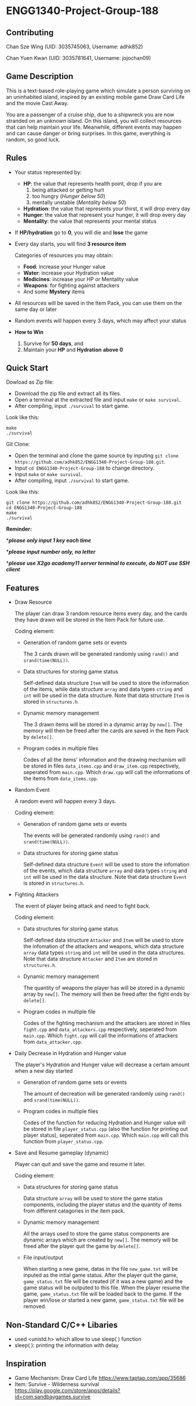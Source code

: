 # ENGG1340-Project-Group-188

## Contributing
Chan Sze Wing   (UID: 3035745063, Username: adhk852)

Chan Yuen Kwan  (UID: 3035781641, Username: jojochan09)

## Game Description
This is a text-based role-playing game which simulate a person surviving on an uninhabited island, inspired by an existing mobile game Draw Card Life and the movie Cast Away. 

You are a passenger of a cruise ship, due to a shipwreck you are now stranded on an unknown island. On this island, you will collect resources that can help maintain your life. Meanwhile, different events may happen and can cause danger or bring surprises. In this game, everything is random, so good luck.

## Rules
 - Your status represented by:
   - **HP**: the value that represents health point, drop if you are 
     1. being attacked or getting hurt
     2. too hungry (*Hunger below 50*)
     3. mentally unstable (*Mentality  below 50*)
   - **Hydration**: the value that represents your thirst, it will drop every day
   - **Hunger**: the value that represent your hunger, it will drop every day
   - **Mentality**: the value that represents your mental status
 - If **HP/hydration** go to **0**, you will die and **lose** the game 
 
 - Every day starts, you will find **3 resource item**
      
      Categories of resources you may obtain:
   - **Food**: increase your Hunger value
   - **Water**: increase your Hydration value
   - **Medicines**: increase your HP or Mentality value
   - **Weapons**: for fighting against attackers 
   - And some **Mystery** items 
 - All resources will be saved in the Item Pack, you can use them on the same day or later
 - Random events will happen every 3 days, which may affect your status
 - **How to Win**
   1. Survive for **50 days**, and
   2. Maintain your **HP** and **Hydration** **above 0**

## Quick Start
Dowload as Zip file:
- Download the zip file and extract all its files.
- Open a terminal at the extracted file and input `make` or `make survival`.
- After compiling, input `./survival` to start game.

Look like this:
```
make
./survival
```
Git Clone:
 - Open the terminal and clone the game source by inputing `git clone https://github.com/adhk852/ENGG1340-Project-Group-188.git`.
 - Input `cd ENGG1340-Project-Group-188` to change directory.
 - Input `make` or `make survival`.
 - After compiling, input `./survival` to start game.

Look like this:
```
git clone https://github.com/adhk852/ENGG1340-Project-Group-188.git
cd ENGG1340-Project-Group-188
make
./survival
```
**Reminder:** 

****please only input 1 key each time***

****please input number only, no letter*** 

****please use X2go academy11 server terminal to execute, do NOT use SSH client***
## Features 

- Draw Resource

  The player can draw 3 random resource items every day, and the cards they have drawn will be stored in the Item Pack for future use.
  
  Coding element:
  - Generation of random game sets or events
    
    The 3 cards drawn will be generated randomly using `rand()` and `srand(time(NULL))`.
    
  - Data structures for storing game status

    Self-defined data structure `Item` will be used to store the information of the items, while data structure `array` and data types `string` and `int` will be used in the data structure. Note that data structure `Item` is stored in `structures.h`.
     
  - Dynamic memory management
    
    The 3 drawn items will be stored in a dynamic array by `new[]`. The memory will then be freed after the cards are saved in the Item Pack by `delete[]`.
  
  - Program codes in multiple files
    
    Codes of all the items' information and the drawing mechanism will be stored in files `data_items.cpp` and `draw_item.cpp` respectively, seperated from `main.cpp`. Which `draw.cpp` will call the informations of the items from `data_items.cpp`.

- Random Event

  A random event will happen every 3 days.
  
  Coding element:
  - Generation of random game sets or events
  
    The events will be generated randomly using `rand()` and `srand(time(NULL))`.
  
  - Data structures for storing game status

    Self-defined data structure `Event` will be used to store the infomation of the events, which data structure `array` and data types `string` and `int` will be used in the data structure. Note that data structure `Event` is stored in `structures.h`.
    
- Fighting Attackers 
  
  The event of player being attack and need to fight back.
  
  Coding element:
  - Data structures for storing game status

    Self-defined data structure `Attacker` and `Item` will be used to store the infomation of the attackers and weapons, which data structure `array` data types `string` and `int` will be used in the data structures. Note that data structure `Attacker` and `Item` are stored in `structures.h`.
  
  - Dynamic memory management
 
    The quantity of weapons the player has will be stored in a dynamic array by `new[]`. The memory will then be freed after the fight ends by `delete[]`.
    
  - Program codes in multiple file
  
    Codes of the fighting mechanism and the attackers are stored in files `fight.cpp` and `data_attackers.cpp` respectively, seperated from `main.cpp`. Which `fight.cpp` will call the informations of attackers from `data_attacker.cpp`.

- Daily Decrease in Hydration and Hunger value

  The player's Hydration and Hunger value will decrease a certain amount when a new day started
  
  - Generation of random game sets or events
  
    The amount of decreation will be generated randomly using `rand()` and `srand(time(NULL))`.
    
  - Program codes in multiple files
    
    Codes of the function for reducing Hydration and Hunger value will be stored in file `player_status.cpp` (also the function for printing out player status), seperated from `main.cpp`. Which `main.cpp` will call this function from `player_status.cpp`.
  

- Save and Resume gameplay (dynamic)
  
  Player can quit and save the game and resume it later.
  
  Coding element:
  - Data structures for storing game status
    
    Data structure `array` will be used to store the game status components, including the player status and the quantity of items from different catagories in the item pack.
  
  - Dynamic memory management
    
    All the arrays used to store the game status components are dynamic arrays which are created by `new[]`. The memory will be freed after the player quit the game by `delete[]`.
    
  - File input/output
    
     When starting a new game, datas in the file `new_game.txt` will be inputed as the intial game status. After the player quit the game, `game_status.txt` file will be created (if it was a new game) and the game status will be outputed to this file. When the player resume the game, `game_status.txt` file will be loaded back to the game. If the player win/lose or started a new game, `game_status.txt` file will be removed.
    
## Non-Standard C/C++ Libaries
- used <unistd.h> which allow to use sleep( ) function
- sleep( ): printing the information with delay

## Inspiration 
- Game Mechanism: Draw Card Life https://www.taptap.com/app/35686
- Item: Survive - Wilderness survival https://play.google.com/store/apps/details?id=com.sandbaygames.survive
